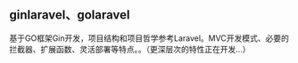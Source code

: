 ## ginlaravel、golaravel
基于GO框架Gin开发，项目结构和项目哲学参考Laravel。MVC开发模式、必要的拦截器、扩展函数、灵活部署等特点。。（更深层次的特性正在开发...）

